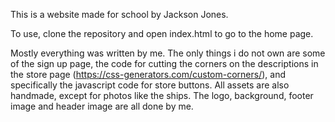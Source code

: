 This is a website made for school by Jackson Jones.

To use, clone the repository and open index.html to go to the home page.

Mostly everything was written by me. The only things i do not own are some of the sign up page, the code for cutting the corners on the descriptions in the store page (https://css-generators.com/custom-corners/), and specifically the javascript code for store buttons. All assets are also handmade, except for photos like the ships. The logo, background, footer image and header image are all done by me.
